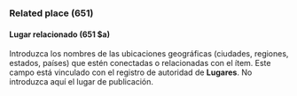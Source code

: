 ### Related place (651)

#### Lugar relacionado (651 $a)

Introduzca los nombres de las ubicaciones geográficas (ciudades, regiones, estados, países) que estén conectadas o relacionadas con el ítem. Este campo está vinculado con el registro de autoridad de **Lugares**. No introduzca aquí el lugar de publicación.
